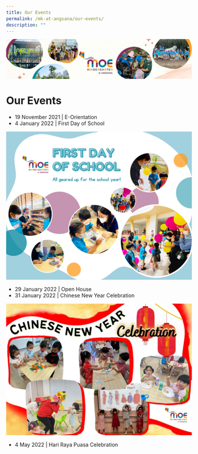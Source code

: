```yaml
---
title: Our Events
permalink: /mk-at-angsana/our-events/
description: ""
---
```

![](/images/MK-Angsana.jpg)

Our Events
==========


*   19 November 2021 | E-Orientation
*   4 January 2022 | First Day of School

![](/images/First%20Day%20of%20School.png)

*   29 January 2022 | Open House
*   31 January 2022 | Chinese New Year Celebration

![](/images/Chinese%20New%20Year%20Celebration.jpg)

*   4 May 2022 | Hari Raya Puasa Celebration